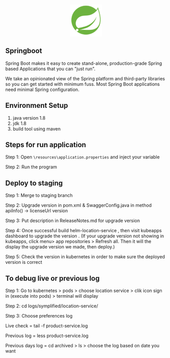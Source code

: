 <p align="center"><a href="https://spring.io/projects/spring-boot" target="_blank"><img src="https://raw.githubusercontent.com/github/explore/80688e429a7d4ef2fca1e82350fe8e3517d3494d/topics/spring-boot/spring-boot.png" width="100"></a></p>


## Springboot

Spring Boot makes it easy to create stand-alone, production-grade Spring based Applications that you can "just run".

We take an opinionated view of the Spring platform and third-party libraries so you can get started with minimum fuss. Most Spring Boot applications need minimal Spring configuration.


## Environment Setup

1. java version 1.8
2. jdk 1.8
3. build tool using maven


## Steps for run application

Step 1: Open `\resources\application.properties` and inject your variable

Step 2: Run the program


## Deploy to staging

Step 1: Merge to staging branch

Step 2: Upgrade version in pom.xml & SwaggerConfig.java in method apiInfo() -> licenseUrl version

Step 3: Put description in ReleaseNotes.md for upgrade version

Step 4: Once successful build helm-location-service , then visit kubeapps dashboard to upgrade the version . 
(If your upgrade version not showing in kubeapps, click menu> app repositories > Refresh all. Then it will the display the upgrade version we made, then deploy.)

Step 5: Check the version in kubernetes in order to make sure the deployed version is correct

## To debug live or previous log

Step 1: Go to kubernetes > pods > choose location service > clik icon sign in (execute into pods) > terminal will display

Step 2: cd logs/symplified/location-service/

Step 3: Choose preferences log

Live check =  tail -f product-service.log

Previous log  = less product-service.log

Previous days log = cd archived > ls > choose the log based on date you want

